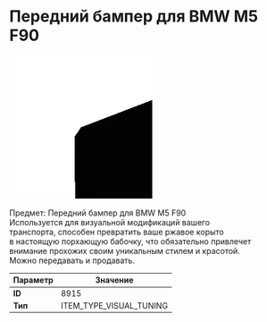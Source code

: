# Передний бампер для BMW M5 F90

![Item Image](../img/8915.webp?raw=true)

Предмет: Передний бампер для BMW M5 F90<br>Используется для визуальной модификаций вашего<br>транспорта, способен превратить ваше ржавое корыто<br>в настоящую порхающую бабочку, что обязательно привлечет<br>внимание прохожих своим уникальным стилем и красотой.<br>Можно передавать и продавать.


| Параметр | Значение |
|----------|----------|
| **ID** | 8915 |
| **Тип** | ITEM_TYPE_VISUAL_TUNING |

